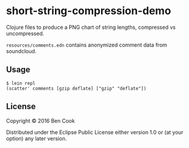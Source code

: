 # short-string-compression-demo

Clojure files to produce a PNG chart of string lengths, compressed vs uncompressed.

`resources/comments.edn` contains anonymized comment data from soundcloud.

## Usage

    $ lein repl
    (scatter' comments [gzip deflate] ["gzip" "deflate"])

## License

Copyright © 2016 Ben Cook

Distributed under the Eclipse Public License either version 1.0 or (at
your option) any later version.
